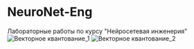 # NeuroNet-Eng

Лабораторные работы по курсу
"Нейросетевая инженерия"
![Векторное квантование_1](https://github.com/user-attachments/assets/88178f9a-3004-4e5d-8842-19c7db0376dd)
![Векторное квантование_2](https://github.com/user-attachments/assets/32fc3c01-c2dd-4af4-8e71-404f282f0816)
